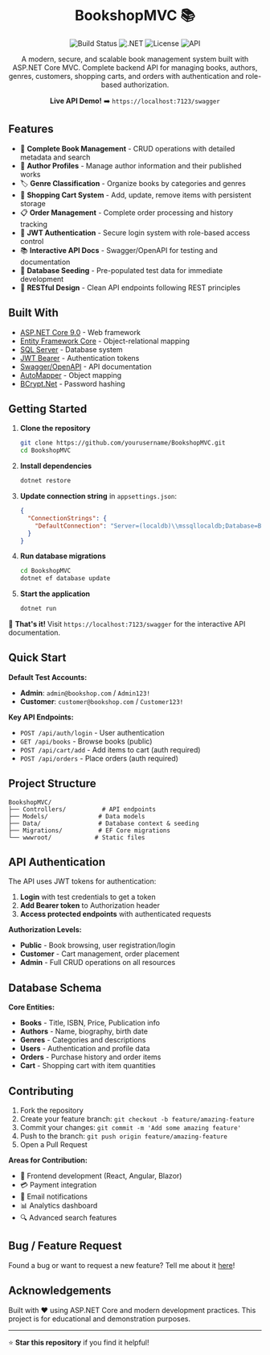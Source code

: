 <div align="center">

# BookshopMVC 📚

![Build Status](https://img.shields.io/badge/build-passing-brightgreen)
![.NET](https://img.shields.io/badge/.NET-9.0-blue)
![License](https://img.shields.io/badge/license-MIT-green)
![API](https://img.shields.io/badge/API-REST-orange)

A modern, secure, and scalable book management system built with ASP.NET Core MVC. Complete backend API for managing books, authors, genres, customers, shopping carts, and orders with authentication and role-based authorization.

**Live API Demo!** ➡️ `https://localhost:7123/swagger`

</div>

## Features

- 📖 **Complete Book Management** - CRUD operations with detailed metadata and search
- 👥 **Author Profiles** - Manage author information and their published works
- 🏷️ **Genre Classification** - Organize books by categories and genres
- 🛒 **Shopping Cart System** - Add, update, remove items with persistent storage
- 📋 **Order Management** - Complete order processing and history tracking
- 🔐 **JWT Authentication** - Secure login system with role-based access control
- 📚 **Interactive API Docs** - Swagger/OpenAPI for testing and documentation
- 🌱 **Database Seeding** - Pre-populated test data for immediate development
- 📱 **RESTful Design** - Clean API endpoints following REST principles

## Built With

- [ASP.NET Core 9.0](https://dotnet.microsoft.com/apps/aspnet) - Web framework
- [Entity Framework Core](https://docs.microsoft.com/ef/core/) - Object-relational mapping
- [SQL Server](https://www.microsoft.com/sql-server) - Database system
- [JWT Bearer](https://jwt.io/) - Authentication tokens
- [Swagger/OpenAPI](https://swagger.io/) - API documentation
- [AutoMapper](https://automapper.org/) - Object mapping
- [BCrypt.Net](https://github.com/BcryptNet/bcrypt.net) - Password hashing

## Getting Started

1. **Clone the repository**

   ```bash
   git clone https://github.com/yourusername/BookshopMVC.git
   cd BookshopMVC
   ```

2. **Install dependencies**

   ```bash
   dotnet restore
   ```

3. **Update connection string** in `appsettings.json`:

   ```json
   {
     "ConnectionStrings": {
       "DefaultConnection": "Server=(localdb)\\mssqllocaldb;Database=BookshopMVC;Trusted_Connection=true"
     }
   }
   ```

4. **Run database migrations**

   ```bash
   cd BookshopMVC
   dotnet ef database update
   ```

5. **Start the application**
   ```bash
   dotnet run
   ```

🎉 **That's it!** Visit `https://localhost:7123/swagger` for the interactive API documentation.

## Quick Start

**Default Test Accounts:**

- **Admin**: `admin@bookshop.com` / `Admin123!`
- **Customer**: `customer@bookshop.com` / `Customer123!`

**Key API Endpoints:**

- `POST /api/auth/login` - User authentication
- `GET /api/books` - Browse books (public)
- `POST /api/cart/add` - Add items to cart (auth required)
- `POST /api/orders` - Place orders (auth required)

## Project Structure

```
BookshopMVC/
├── Controllers/          # API endpoints
├── Models/              # Data models
├── Data/                # Database context & seeding
├── Migrations/          # EF Core migrations
└── wwwroot/            # Static files
```

## API Authentication

The API uses JWT tokens for authentication:

1. **Login** with test credentials to get a token
2. **Add Bearer token** to Authorization header
3. **Access protected endpoints** with authenticated requests

**Authorization Levels:**

- **Public** - Book browsing, user registration/login
- **Customer** - Cart management, order placement
- **Admin** - Full CRUD operations on all resources

## Database Schema

**Core Entities:**

- **Books** - Title, ISBN, Price, Publication info
- **Authors** - Name, biography, birth date
- **Genres** - Categories and descriptions
- **Users** - Authentication and profile data
- **Orders** - Purchase history and order items
- **Cart** - Shopping cart with item quantities

## Contributing

1. Fork the repository
2. Create your feature branch: `git checkout -b feature/amazing-feature`
3. Commit your changes: `git commit -m 'Add some amazing feature'`
4. Push to the branch: `git push origin feature/amazing-feature`
5. Open a Pull Request

**Areas for Contribution:**

- 🎨 Frontend development (React, Angular, Blazor)
- 💳 Payment integration
- 📧 Email notifications
- 📊 Analytics dashboard
- 🔍 Advanced search features

## Bug / Feature Request

Found a bug or want to request a new feature? Tell me about it [here](https://github.com/yourusername/BookshopMVC/issues/new)!

## Acknowledgements

Built with ♥ using ASP.NET Core and modern development practices. This project is for educational and demonstration purposes.

---

⭐ **Star this repository** if you find it helpful!

